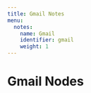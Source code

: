 ```yaml
---
title: Gmail Notes
menu:
  notes:
    name: Gmail
    identifier: gmail
    weight: 1
---
```

# Gmail Nodes
